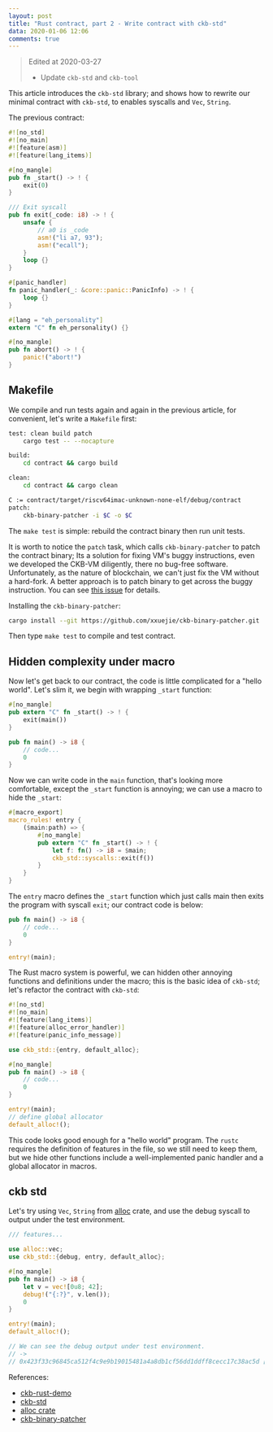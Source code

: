 ```yaml
---
layout: post
title: "Rust contract, part 2 - Write contract with ckb-std"
data: 2020-01-06 12:06
comments: true
---
```


> Edited at 2020-03-27
>
> * Update `ckb-std` and `ckb-tool`

This article introduces the `ckb-std` library; and shows how to rewrite our minimal contract with `ckb-std`, to enables syscalls and `Vec`, `String`.

The previous contract:

``` rust
#![no_std]
#![no_main]
#![feature(asm)]
#![feature(lang_items)]

#[no_mangle]
pub fn _start() -> ! {
    exit(0)
}

/// Exit syscall
pub fn exit(_code: i8) -> ! {
    unsafe {
        // a0 is _code
        asm!("li a7, 93");
        asm!("ecall");
    }
    loop {}
}

#[panic_handler]
fn panic_handler(_: &core::panic::PanicInfo) -> ! {
    loop {}
}

#[lang = "eh_personality"]
extern "C" fn eh_personality() {}

#[no_mangle]
pub fn abort() -> ! {
    panic!("abort!")
}
```

## Makefile

We compile and run tests again and again in the previous article, for convenient, let's write a `Makefile` first:

``` sh
test: clean build patch
	cargo test -- --nocapture

build:
	cd contract && cargo build

clean:
	cd contract && cargo clean

C := contract/target/riscv64imac-unknown-none-elf/debug/contract
patch:
	ckb-binary-patcher -i $C -o $C

```

The `make test` is simple: rebuild the contract binary then run unit tests.

It is worth to notice the `patch` task, which calls `ckb-binary-patcher` to patch the contract binary; Its a solution for fixing VM's buggy instructions, even we developed the CKB-VM diligently, there no bug-free software. Unfortunately, as the nature of blockchain, we can't just fix the VM without a hard-fork. A better approach is to patch binary to get across the buggy instruction. You can see [this issue](https://github.com/nervosnetwork/ckb-vm/issues/92) for details.

Installing the `ckb-binary-patcher`:

``` sh
cargo install --git https://github.com/xxuejie/ckb-binary-patcher.git
```

Then type `make test` to compile and test contract.

## Hidden complexity under macro

Now let's get back to our contract, the code is little complicated for a "hello world". Let's slim it, we begin with wrapping `_start` function:

``` rust
#[no_mangle]
pub extern "C" fn _start() -> ! {
    exit(main())
}

pub fn main() -> i8 {
    // code...
    0
}
```

Now we can write code in the `main` function, that's looking more comfortable, except the `_start` function is annoying; we can use a macro to hide the `_start`:

``` rust
#[macro_export]
macro_rules! entry {
    ($main:path) => {
        #[no_mangle]
        pub extern "C" fn _start() -> ! {
            let f: fn() -> i8 = $main;
            ckb_std::syscalls::exit(f())
        }
    }
}
```

The `entry` macro defines the `_start` function which just calls main then exits the program with syscall `exit`; our contract code is below:

``` rust
pub fn main() -> i8 {
    // code...
    0
}

entry!(main);
```

The Rust macro system is powerful, we can hidden other annoying functions and definitions under the macro; this is the basic idea of `ckb-std`; let's refactor the contract with `ckb-std`:

``` rust
#![no_std]
#![no_main]
#![feature(lang_items)]
#![feature(alloc_error_handler)]
#![feature(panic_info_message)]

use ckb_std::{entry, default_alloc};

#[no_mangle]
pub fn main() -> i8 {
    // code...
    0
}

entry!(main);
// define global allocator
default_alloc!();
```

This code looks good enough for a "hello world" program. The `rustc` requires the definition of features in the file, so we still need to keep them, but we hide other functions include a well-implemented panic handler and a global allocator in macros.

## ckb std

Let's try using `Vec`, `String` from [alloc](https://doc.rust-lang.org/stable/std/alloc/index.html) crate, and use the debug syscall to output under the test environment.

``` rust
/// features...

use alloc::vec;
use ckb_std::{debug, entry, default_alloc};

#[no_mangle]
pub fn main() -> i8 {
    let v = vec![0u8; 42];
    debug!("{:?}", v.len());
    0
}

entry!(main);
default_alloc!();

// We can see the debug output under test environment.
// ->
// 0x423f33c96845ca512f4c9e9b19015481a4a8db1cf56dd1ddff8cecc17c38ac5d [contract debug] 42
```

References:

* [ckb-rust-demo](https://github.com/jjyr/ckb-rust-demo/tree/part2)
* [ckb-std](https://github.com/jjyr/ckb-std)
* [alloc crate](https://doc.rust-lang.org/stable/std/alloc/index.html)
* [ckb-binary-patcher](https://github.com/xxuejie/ckb-binary-patcher)
